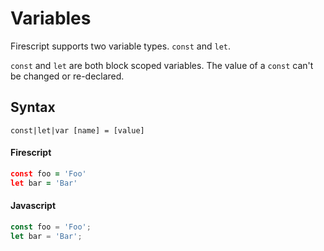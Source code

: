 Variables
=========

Firescript supports two variable types. `const` and `let`.

`const` and `let` are both block scoped variables. The value of a `const` can't be changed or re-declared.  

Syntax
------

```
const|let|var [name] = [value]
```

#### Firescript

```coffee
const foo = 'Foo'
let bar = 'Bar'
```

#### Javascript

```js
const foo = 'Foo';
let bar = 'Bar';
```
